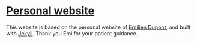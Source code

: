 # [Personal website](https://jinlinc.github.io)

This website is based on the personal website of [Emilien Dupont](https://emiliendupont.github.io/), and built with [Jekyll](https://jekyllrb.com/). Thank you Emi for your patient guidance. 
